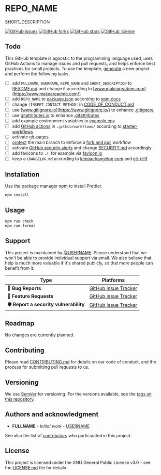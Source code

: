 # REPO_NAME

SHORT_DESCRIPTION

[![GitHub issues](https://img.shields.io/github/issues/USERNAME/REPO_NAME.svg)](https://github.com/USERNAME/REPO_NAME/issues)
[![GitHub forks](https://img.shields.io/github/forks/USERNAME/REPO_NAME.svg)](https://github.com/USERNAME/REPO_NAME/network)
[![GitHub stars](https://img.shields.io/github/stars/USERNAME/REPO_NAME.svg)](https://github.com/USERNAME/REPO_NAME/stargazers)
[![GitHub license](https://img.shields.io/github/license/USERNAME/REPO_NAME.svg)](https://github.com/USERNAME/REPO_NAME/blob/main/LICENSE.md)

## Todo

This GitHub template is agnostic to the programming language used, uses GitHub Actions to manage issues and pull requests, and helps enforce best practices for small projects. To use the template, [generate](https://github.com/maehr/github-template/generate) a new project and perform the following tasks.

- [ ] add `FULLNAME`, `USERNAME`, `REPO_NAME` and `SHORT_DESCRIPTION` to [README.md](README.md) and change it according to [www.makeareadme.com](https://www.makeareadme.com/)
- [ ] add `REPO_NAME` to [package.json](package.json) according to [npm docs](https://docs.npmjs.com/cli/v7/configuring-npm/package-json)
- [ ] change `[INSERT CONTACT METHOD]` in [CODE_OF_CONDUCT.md](CODE_OF_CONDUCT.md)
- [ ] use [www.gitignore.io](https://www.gitignore.io/) to enhance [.gitignore](.gitignore)
- [ ] use [gitattributes.io](https://gitattributes.io/) to enhance [.gitattributes](.gitattributes)
- [ ] add example environment variables to [example.env](example.env)
- [ ] add [GitHub actions](https://docs.github.com/en/actions) in `.github/workflows/` according to [starter-workflows](https://github.com/actions/starter-workflows)
- [ ] activate [gh-pages](https://help.github.com/en/articles/configuring-a-publishing-source-for-github-pages)
- [ ] [protect](https://help.github.com/en/articles/configuring-protected-branches) the main branch to enforce a [fork and pull](https://gist.github.com/Chaser324/ce0505fbed06b947d962) workflow
- [ ] activate [GitHub security alerts](https://github.blog/2017-11-16-introducing-security-alerts-on-github/) and change [SECURITY.md](SECURITY.md) accordingly
- [ ] add favicons to `./`, for example via [favicon.io](https://favicon.io/)
- [ ] keep a `CHANGELOG.md` according to [keepachangelog.com](https://keepachangelog.com/) and [git-cliff](https://github.com/orhun/git-cliff)

## Installation

Use the package manager [npm](https://docs.npmjs.com/downloading-and-installing-node-js-and-npm) to install [Prettier](https://prettier.io/).

```bash
npm install
```

## Usage

```bash
npm run check
npm run format
```

## Support

This project is maintained by [@USERNAME](https://github.com/USERNAME). Please understand that we won't be able to provide individual support via email. We also believe that help is much more valuable if it's shared publicly, so that more people can benefit from it.

| Type                                  | Platforms                                                            |
| ------------------------------------- | -------------------------------------------------------------------- |
| 🚨 **Bug Reports**                    | [GitHub Issue Tracker](https://github.com/USERNAME/REPO_NAME/issues) |
| 🎁 **Feature Requests**               | [GitHub Issue Tracker](https://github.com/USERNAME/REPO_NAME/issues) |
| 🛡 **Report a security vulnerability** | [GitHub Issue Tracker](https://github.com/USERNAME/REPO_NAME/issues) |

## Roadmap

No changes are currently planned.

## Contributing

Please read [CONTRIBUTING.md](CONTRIBUTING.md) for details on our code of conduct, and the process for submitting pull requests to us.

## Versioning

We use [SemVer](http://semver.org/) for versioning. For the versions available, see the [tags on this repository](https://github.com/USERNAME/REPO_NAME/tags).

## Authors and acknowledgment

- **FULLNAME** - _Initial work_ - [USERNAME](https://github.com/USERNAME)

See also the list of [contributors](https://github.com/USERNAME/REPO_NAME/graphs/contributors) who participated in this project.

## License

This project is licensed under the GNU General Public License v3.0 - see the [LICENSE.md](LICENSE.md) file for details
